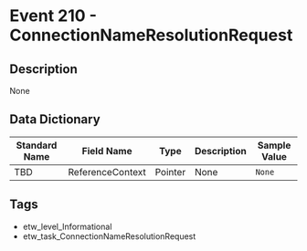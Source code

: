 # Event 210 - ConnectionNameResolutionRequest

## Description
None

## Data Dictionary
|Standard Name|Field Name|Type|Description|Sample Value|
|---|---|---|---|---|
|TBD|ReferenceContext|Pointer|None|`None`|

## Tags
* etw_level_Informational
* etw_task_ConnectionNameResolutionRequest